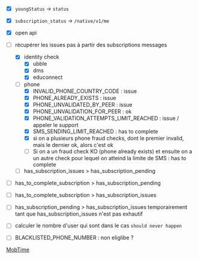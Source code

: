- [x] `youngStatus` -> `status`
- [x] `subscription_status` -> `/native/v1/me`
- [x] open api

- [ ] récupérer les issues pas à partir des subscriptions messages
    - [x] identity check
        - [x] ubble
        - [x] dms
        - [x] educonnect
    - [ ] phone
        - [x] INVALID_PHONE_COUNTRY_CODE : issue
        - [x] PHONE_ALREADY_EXISTS : issue
        - [x] PHONE_UNVALIDATED_BY_PEER : issue
        - [x] PHONE_UNVALIDATION_FOR_PEER : ok
        - [x] PHONE_VALIDATION_ATTEMPTS_LIMIT_REACHED : issue / appeler le support
        - [x] SMS_SENDING_LIMIT_REACHED : has to complete
        - [x] si on a plusieurs phone fraud checks, dont le premier invalid, mais le dernier ok, alors c'est ok
        - [ ] Si on a un fraud check KO (phone already exists) et ensuite on a un autre check pour lequel on atteind la limite de SMS : has to complete 
    - [ ] has_subscription_issues > has_subscription_pending

- [ ] has_to_complete_subscription > has_subscription_pending
- [ ] has_to_complete_subscription > has_subscription_issues

- [ ] has_subscription_pending > has_subscription_issues temporairement tant que has_subscription_issues n'est pas exhautif
- [ ] calculer le nombre d'user qui sont dans le cas `should never happen`
- [ ] BLACKLISTED_PHONE_NUMBER : non eliglibe ?


[MobTime](https://mobtime.hadrienmp.fr/mob/pass-culture)
